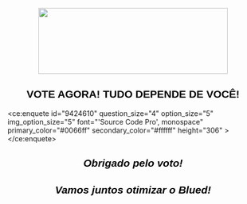 <p style="text-align:center"><img alt="" height="133" src="https://brbluedfaq.files.wordpress.com/2020/07/2-5.png" width="380" /></p>

<h2 style="text-align:center"><span style="color:#000000"><span style="font-family:verdana,geneva,sans-serif"><strong>VOTE AGORA! TUDO DEPENDE DE VOC&Ecirc;!</strong></span></span></h2>


<ce:enquete id="9424610" question_size="4" option_size="5" img_option_size="5" font="'Source Code Pro', monospace" primary_color="#0066ff" secondary_color="#ffffff" height="306" ></ce:enquete>
<script async type="text/javascript" src="https://www.criarenquete.com.br/user.js"></script>

<h2 style="text-align:center"><em><span style="color:#000000"><span style="font-family:verdana,geneva,sans-serif">Obrigado pelo voto!</span></span></em></h2>

<h2 style="text-align:center"><em><span style="color:#000000"><span style="font-family:verdana,geneva,sans-serif">Vamos juntos otimizar o Blued!</span></span></em></h2>

